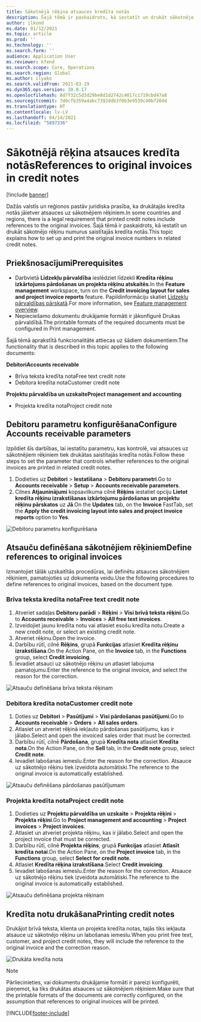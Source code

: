 ```yaml
---
title: Sākotnējā rēķina atsauces kredīta notās
description: Šajā tēmā ir paskaidrots, kā iestatīt un drukāt sākotnējo rēķinu numurus saistītajās kredīta notās.
author: ilkond
ms.date: 01/12/2021
ms.topic: article
ms.prod: ''
ms.technology: ''
ms.search.form: ''
audience: Application User
ms.reviewer: kfend
ms.search.scope: Core, Operations
ms.search.region: Global
ms.author: ilyako
ms.search.validFrom: 2021-03-19
ms.dyn365.ops.version: 10.0.17
ms.openlocfilehash: 8d7f32c5d3d29be8d1d2742c4017c1719cbd47a8
ms.sourcegitcommit: 7d0cfb359a4abc7392ddb3f0b3e9539c40b7204d
ms.translationtype: HT
ms.contentlocale: lv-LV
ms.lasthandoff: 04/14/2021
ms.locfileid: "5897336"
---
```

# <a name="references-to-original-invoices-in-credit-notes"></a><span data-ttu-id="12e65-103">Sākotnējā rēķina atsauces kredīta notās</span><span class="sxs-lookup"><span data-stu-id="12e65-103">References to original invoices in credit notes</span></span>

[!include [banner](../includes/banner.md)]


<span data-ttu-id="12e65-104">Dažās valstīs un reģionos pastāv juridiska prasība, ka drukātajās kredīta notās jāietver atsauces uz sākotnējiem rēķiniem.</span><span class="sxs-lookup"><span data-stu-id="12e65-104">In some countries and regions, there is a legal requirement that printed credit notes include references to the original invoices.</span></span> <span data-ttu-id="12e65-105">Šajā tēmā ir paskaidrots, kā iestatīt un drukāt sākotnējo rēķinu numurus saistītajās kredīta notās.</span><span class="sxs-lookup"><span data-stu-id="12e65-105">This topic explains how to set up and print the original invoice numbers in related credit notes.</span></span>

## <a name="prerequisites"></a><span data-ttu-id="12e65-106">Priekšnosacījumi</span><span class="sxs-lookup"><span data-stu-id="12e65-106">Prerequisites</span></span>

- <span data-ttu-id="12e65-107">Darbvietā **Līdzekļu pārvaldība** ieslēdziet līdzekli **Kredīta rēķinu izkārtojums pārdošanas un projekta rēķinu atskaitēs**.</span><span class="sxs-lookup"><span data-stu-id="12e65-107">In the **Feature management** workspace, turn on the **Credit invoicing layout for sales and project invoice reports** feature.</span></span> <span data-ttu-id="12e65-108">Papildinformāciju skatiet [Līdzekļu pārvaldības pārskatā](../../fin-ops-core/fin-ops/get-started/feature-management/feature-management-overview.md).</span><span class="sxs-lookup"><span data-stu-id="12e65-108">For more information, see [Feature management overview](../../fin-ops-core/fin-ops/get-started/feature-management/feature-management-overview.md).</span></span>
- <span data-ttu-id="12e65-109">Nepieciešamo dokumentu drukājamie formāti ir jākonfigurē Drukas pārvaldībā.</span><span class="sxs-lookup"><span data-stu-id="12e65-109">The printable formats of the required documents must be configured in Print management.</span></span>

<span data-ttu-id="12e65-110">Šajā tēmā aprakstītā funkcionalitāte attiecas uz šādiem dokumentiem:</span><span class="sxs-lookup"><span data-stu-id="12e65-110">The functionality that is described in this topic applies to the following documents:</span></span>

<span data-ttu-id="12e65-111">**Debitori**</span><span class="sxs-lookup"><span data-stu-id="12e65-111">**Accounts receivable**</span></span>

- <span data-ttu-id="12e65-112">Brīva teksta kredīta nota</span><span class="sxs-lookup"><span data-stu-id="12e65-112">Free text credit note</span></span>
- <span data-ttu-id="12e65-113">Debitora kredīta nota</span><span class="sxs-lookup"><span data-stu-id="12e65-113">Customer credit note</span></span>

<span data-ttu-id="12e65-114">**Projektu pārvaldība un uzskaite**</span><span class="sxs-lookup"><span data-stu-id="12e65-114">**Project management and accounting**</span></span>

- <span data-ttu-id="12e65-115">Projekta kredīta nota</span><span class="sxs-lookup"><span data-stu-id="12e65-115">Project credit note</span></span>

## <a name="configure-accounts-receivable-parameters"></a><span data-ttu-id="12e65-116">Debitoru parametru konfigurēšana</span><span class="sxs-lookup"><span data-stu-id="12e65-116">Configure Accounts receivable parameters</span></span>

<span data-ttu-id="12e65-117">Izpildiet šīs darbības, lai iestatītu parametru, kas kontrolē, vai atsauces uz sākotnējiem rēķiniem tiek drukātas saistītajās kredīta notās.</span><span class="sxs-lookup"><span data-stu-id="12e65-117">Follow these steps to set the parameter that controls whether references to the original invoices are printed in related credit notes.</span></span>

1. <span data-ttu-id="12e65-118">Dodieties uz **Debitori** \> **Iestatīšana** \> **Debitoru parametri**.</span><span class="sxs-lookup"><span data-stu-id="12e65-118">Go to **Accounts receivable** \> **Setup** \> **Accounts receivable parameters**.</span></span>
2. <span data-ttu-id="12e65-119">Cilnes **Atjauninājumi** kopsavilkuma cilnē **Rēķins** iestatiet opciju **Lietot kredīta rēķinu izrakstīšanas izkārtojumu pārdošanas un projektu rēķinu pārskatos** uz **Jā**.</span><span class="sxs-lookup"><span data-stu-id="12e65-119">On the **Updates** tab, on the **Invoice** FastTab, set the **Apply the credit invoicing layout into sales and project invoice reports** option to **Yes**.</span></span>

![Debitoru parametru konfigurēšana](media/original-invoice-number-in-credit-note.jpg)

## <a name="define-references-to-original-invoices"></a><span data-ttu-id="12e65-121">Atsauču definēšana sākotnējiem rēķiniem</span><span class="sxs-lookup"><span data-stu-id="12e65-121">Define references to original invoices</span></span>

<span data-ttu-id="12e65-122">Izmantojiet tālāk uzskaitītās procedūras, lai definētu atsauces sākotnējiem rēķiniem, pamatojoties uz dokumenta veidu.</span><span class="sxs-lookup"><span data-stu-id="12e65-122">Use the following procedures to define references to original invoices, based on the document type.</span></span>

### <a name="free-text-credit-note"></a><span data-ttu-id="12e65-123">Brīva teksta kredīta nota</span><span class="sxs-lookup"><span data-stu-id="12e65-123">Free text credit note</span></span>

1. <span data-ttu-id="12e65-124">Atveriet sadaļas **Debitoru parādi** \> **Rēķini** \> **Visi brīvā teksta rēķini**.</span><span class="sxs-lookup"><span data-stu-id="12e65-124">Go to **Accounts receivable** \> **Invoices** \> **All free text invoices**.</span></span>
2. <span data-ttu-id="12e65-125">Izveidojiet jaunu kredīta notu vai atlasiet esošu kredīta notu.</span><span class="sxs-lookup"><span data-stu-id="12e65-125">Create a new credit note, or select an existing credit note.</span></span>
3. <span data-ttu-id="12e65-126">Atveriet rēķinu.</span><span class="sxs-lookup"><span data-stu-id="12e65-126">Open the invoice.</span></span>
4. <span data-ttu-id="12e65-127">Darbību rūtī, cilnē **Rēķins**, grupā **Funkcijas** atlasiet **Kredīta rēķinu izrakstīšana**.</span><span class="sxs-lookup"><span data-stu-id="12e65-127">On the Action Pane, on the **Invoice** tab, in the **Functions** group, select **Credit invoicing**.</span></span>
5. <span data-ttu-id="12e65-128">Ievadiet atsauci uz sākotnējo rēķinu un atlasiet labojuma pamatojumu.</span><span class="sxs-lookup"><span data-stu-id="12e65-128">Enter the reference to the original invoice, and select the reason for the correction.</span></span>

![Atsauču definēšana brīva teksta rēķinam](media/reference-original-invoice-FTI.jpg)

### <a name="customer-credit-note"></a><span data-ttu-id="12e65-130">Debitora kredīta nota</span><span class="sxs-lookup"><span data-stu-id="12e65-130">Customer credit note</span></span>

1. <span data-ttu-id="12e65-131">Doties uz **Debitori** \> **Pasūtījumi** \> **Visi pārdošanas pasūtījumi**.</span><span class="sxs-lookup"><span data-stu-id="12e65-131">Go to **Accounts receivable** \> **Orders** \> **All sales orders**.</span></span>
2. <span data-ttu-id="12e65-132">Atlasiet un atveriet rēķinā iekļauto pārdošanas pasūtījumu, kas ir jālabo.</span><span class="sxs-lookup"><span data-stu-id="12e65-132">Select and open the invoiced sales order that must be corrected.</span></span>
3. <span data-ttu-id="12e65-133">Darbību rūtī, cilnē **Pārdošana**, grupā **Kredīta nota** atlasiet **Kredīta nota**.</span><span class="sxs-lookup"><span data-stu-id="12e65-133">On the Action Pane, on the **Sell** tab, in the **Credit note** group, select **Credit note**.</span></span>
4. <span data-ttu-id="12e65-134">Ievadiet labošanas iemeslu.</span><span class="sxs-lookup"><span data-stu-id="12e65-134">Enter the reason for the correction.</span></span> <span data-ttu-id="12e65-135">Atsauce uz sākotnējo rēķinu tiek izveidota automātiski.</span><span class="sxs-lookup"><span data-stu-id="12e65-135">The reference to the original invoice is automatically established.</span></span>

![Atsauču definēšana pārdošanas pasūtījumam](media/reference-original-invoice-SO.jpg)

### <a name="project-credit-note"></a><span data-ttu-id="12e65-137">Projekta kredīta nota</span><span class="sxs-lookup"><span data-stu-id="12e65-137">Project credit note</span></span>

1. <span data-ttu-id="12e65-138">Dodieties uz **Projektu pārvaldība un uzskaite** \> **Projekta rēķini** \> **Projekta rēķini**.</span><span class="sxs-lookup"><span data-stu-id="12e65-138">Go to **Project management and accounting** \> **Project invoices** \> **Project invoices**.</span></span>
2. <span data-ttu-id="12e65-139">Atlasiet un atveriet projekta rēķinu, kas ir jālabo.</span><span class="sxs-lookup"><span data-stu-id="12e65-139">Select and open the project invoice that must be corrected.</span></span>
3. <span data-ttu-id="12e65-140">Darbību rūtī, cilnē **Projekta rēķins**, grupā **Funkcijas** atlasiet **Atlasīt kredīta notai**.</span><span class="sxs-lookup"><span data-stu-id="12e65-140">On the Action Pane, on the **Project invoice** tab, in the **Functions** group, select **Select for credit note**.</span></span>
4. <span data-ttu-id="12e65-141">Atlasiet **Kredīta rēķina izrakstīšana**.</span><span class="sxs-lookup"><span data-stu-id="12e65-141">Select **Credit invoicing**.</span></span>
5. <span data-ttu-id="12e65-142">Ievadiet labošanas iemeslu.</span><span class="sxs-lookup"><span data-stu-id="12e65-142">Enter the reason for the correction.</span></span> <span data-ttu-id="12e65-143">Atsauce uz sākotnējo rēķinu tiek izveidota automātiski.</span><span class="sxs-lookup"><span data-stu-id="12e65-143">The reference to the original invoice is automatically established.</span></span>

![Atsauču definēšana projekta rēķinam](media/reference-original-invoice-project.jpg)

## <a name="printing-credit-notes"></a><span data-ttu-id="12e65-145">Kredīta notu drukāšana</span><span class="sxs-lookup"><span data-stu-id="12e65-145">Printing credit notes</span></span>

<span data-ttu-id="12e65-146">Drukājot brīvā teksta, klienta un projekta kredīta notas, tajās tiks iekļauta atsauce uz sākotnējo rēķinu un labošanas iemeslu.</span><span class="sxs-lookup"><span data-stu-id="12e65-146">When you print free text, customer, and project credit notes, they will include the reference to the original invoice and the correction reason.</span></span>

![Drukāta kredīta nota](media/credit-note-FTI.jpg)

> [!NOTE]
> <span data-ttu-id="12e65-148">Pārliecinieties, vai dokumentu drukājamie formāti ir pareizi konfigurēti, pieņemot, ka tiks drukātas atsauces uz sākotnējiem rēķiniem.</span><span class="sxs-lookup"><span data-stu-id="12e65-148">Make sure that the printable formats of the documents are correctly configured, on the assumption that references to original invoices will be printed.</span></span>


[!INCLUDE[footer-include](../../includes/footer-banner.md)]
